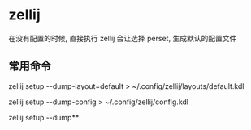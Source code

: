 # zellij

在没有配置的时候, 直接执行 zellij 会让选择 perset, 生成默认的配置文件

## 常用命令

zellij setup --dump-layout=default > ~/.config/zellij/layouts/default.kdl

zellij setup --dump-config > ~/.config/zellij/config.kdl

zellij setup --dump**
